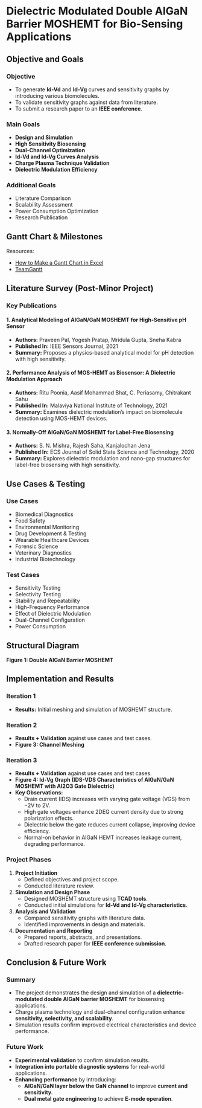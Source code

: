 # **Dielectric Modulated Double AlGaN Barrier MOSHEMT for Bio-Sensing Applications**

## **Objective and Goals**
### **Objective**
- To generate **Id-Vd** and **Id-Vg** curves and sensitivity graphs by introducing various biomolecules.
- To validate sensitivity graphs against data from literature.
- To submit a research paper to an **IEEE conference**.

### **Main Goals**
- **Design and Simulation**
- **High Sensitivity Biosensing**
- **Dual-Channel Optimization**
- **Id-Vd and Id-Vg Curves Analysis**
- **Charge Plasma Technique Validation**
- **Dielectric Modulation Efficiency**

### **Additional Goals**
- Literature Comparison
- Scalability Assessment
- Power Consumption Optimization
- Research Publication

## **Gantt Chart & Milestones**
Resources:
- [How to Make a Gantt Chart in Excel](https://www.officetimeline.com/gantt-chart/how-to-make/excel)
- [TeamGantt](https://www.teamgantt.com/)

## **Literature Survey (Post-Minor Project)**
### **Key Publications**
#### **1. Analytical Modeling of AlGaN/GaN MOSHEMT for High-Sensitive pH Sensor**
- **Authors:** Praveen Pal, Yogesh Pratap, Mridula Gupta, Sneha Kabra
- **Published In:** IEEE Sensors Journal, 2021
- **Summary:** Proposes a physics-based analytical model for pH detection with high sensitivity.

#### **2. Performance Analysis of MOS-HEMT as Biosensor: A Dielectric Modulation Approach**
- **Authors:** Ritu Poonia, Aasif Mohammad Bhat, C. Periasamy, Chitrakant Sahu
- **Published In:** Malaviya National Institute of Technology, 2021
- **Summary:** Examines dielectric modulation’s impact on biomolecule detection using MOS-HEMT devices.

#### **3. Normally-Off AlGaN/GaN MOSHEMT for Label-Free Biosensing**
- **Authors:** S. N. Mishra, Rajesh Saha, Kanjalochan Jena
- **Published In:** ECS Journal of Solid State Science and Technology, 2020
- **Summary:** Explores dielectric modulation and nano-gap structures for label-free biosensing with high sensitivity.

## **Use Cases & Testing**
### **Use Cases**
- Biomedical Diagnostics
- Food Safety
- Environmental Monitoring
- Drug Development & Testing
- Wearable Healthcare Devices
- Forensic Science
- Veterinary Diagnostics
- Industrial Biotechnology

### **Test Cases**
- Sensitivity Testing
- Selectivity Testing
- Stability and Repeatability
- High-Frequency Performance
- Effect of Dielectric Modulation
- Dual-Channel Configuration
- Power Consumption

## **Structural Diagram**
**Figure 1: Double AlGaN Barrier MOSHEMT**

## **Implementation and Results**
### **Iteration 1**
- **Results:** Initial meshing and simulation of MOSHEMT structure.

### **Iteration 2**
- **Results + Validation** against use cases and test cases.
- **Figure 3: Channel Meshing**

### **Iteration 3**
- **Results + Validation** against use cases and test cases.
- **Figure 4: Id-Vg Graph (IDS-VDS Characteristics of AlGaN/GaN MOSHEMT with Al2O3 Gate Dielectric)**
- **Key Observations:**
  - Drain current (IDS) increases with varying gate voltage (VGS) from −2V to 2V.
  - High gate voltages enhance 2DEG current density due to strong polarization effects.
  - Dielectric below the gate reduces current collapse, improving device efficiency.
  - Normal-on behavior in AlGaN HEMT increases leakage current, degrading performance.



### **Project Phases**
1. **Project Initiation**
   - Defined objectives and project scope.
   - Conducted literature review.
2. **Simulation and Design Phase**
   - Designed MOSHEMT structure using **TCAD tools**.
   - Conducted initial simulations for **Id-Vd and Id-Vg characteristics**.
3. **Analysis and Validation**
   - Compared sensitivity graphs with literature data.
   - Identified improvements in design and materials.
4. **Documentation and Reporting**
   - Prepared reports, abstracts, and presentations.
   - Drafted research paper for **IEEE conference submission**.

## **Conclusion & Future Work**
### **Summary**
- The project demonstrates the design and simulation of a **dielectric-modulated double AlGaN barrier MOSHEMT** for biosensing applications.
- Charge plasma technology and dual-channel configuration enhance **sensitivity, selectivity, and scalability**.
- Simulation results confirm improved electrical characteristics and device performance.

### **Future Work**
- **Experimental validation** to confirm simulation results.
- **Integration into portable diagnostic systems** for real-world applications.
- **Enhancing performance** by introducing:
  - **AlGaN/GaN layer below the GaN channel** to improve **current and sensitivity**.
  - **Dual metal gate engineering** to achieve **E-mode operation**.

